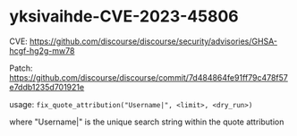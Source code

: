 # yksivaihde-CVE-2023-45806

CVE: https://github.com/discourse/discourse/security/advisories/GHSA-hcgf-hg2g-mw78

Patch: https://github.com/discourse/discourse/commit/7d484864fe91ff79c478f57e7ddb1235d701921e

usage: `fix_quote_attribution("Username|", <limit>, <dry_run>)`

where "Username|" is the unique search string within the quote attribution
